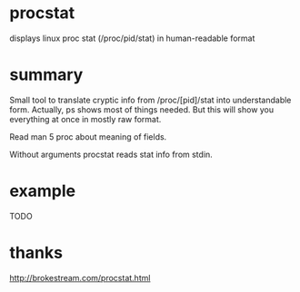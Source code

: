 # procstat
displays linux proc stat (/proc/pid/stat) in human-readable format

# summary
Small tool to translate cryptic info from /proc/[pid]/stat
into understandable form. Actually, ps shows most of things
needed. But this will show you everything at once in mostly
raw format.

Read man 5 proc about meaning of fields. 

Without arguments procstat reads stat info from stdin.

# example
TODO

# thanks

http://brokestream.com/procstat.html 
